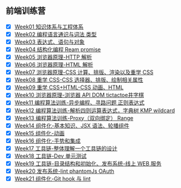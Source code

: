 ## 前端训练营

- [x] [Week01 知识体系与工程体系](Week01/README.md)
- [x] [Week02 编程语言通识与词法 类型](Week02/README.md)
- [x] [Week03 表达式、语句与对象](Week03/README.md)
- [x] [Week04 结构化编程 Ream promise](Week04/README.md)
- [x] [Week05 浏览器原理-HTTP 解析](Week05/README.md)
- [x] [Week06 浏览器原理-HTML 解析](Week06/README.md)
- [x] [Week07 浏览器原理-CSS 计算、排版、渲染以及重学 CSS](Week07/README.md)
- [x] [Week08 重学 CSS-CSS 选择器、排版、绘制相关属性](Week08/README.md)
- [x] [Week09 重学 CSS+HTML-CSS 动画、HTML](Week09/README.md)
- [x] [Week10 浏览器原理-浏览器 API DOM tictactoe井字棋](Week10/README.md)
- [x] [Week11 编程算法训练-异步编程、寻路问题 正则表达式](Week11/README.MD)
- [x] [Week12 编程算法训练-解析四则运算表达式，字典树 KMP wildcard](Week12/README.md)
- [x] [Week13 编程算法训练-Proxy（双向绑定） Range](Week13/README.MD)
- [x] [Week14 组件化-基本知识、JSX 语法、轮播组件](Week14/README.MD)
- [x] [Week15 组件化-动画](Week15/README.md)
- [x] [Week16 组件化-手势和集成](Week16/README.MD)
- [x] [Week17 工具链-整体理解一个工具链的设计](Week17/README.MD)
- [x] [Week18 工具链-Dev 单元测试](Week18/README.MD)
- [x] [Week19 工具链-目录结构和初始化、发布系统-线上 WEB 服务](Week19/README.MD)
- [x] [Week20 发布系统-lint phantomJs OAuth](Week20/README.MD)
- [x] [Week21 组件化-Git hook 与 lint](Week21/README.MD)
